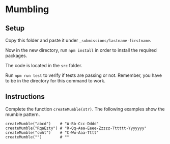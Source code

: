 # Mumbling

## Setup

Copy this folder and paste it under `_submissions/lastname-firstname`.

Now in the new directory, run `npm install` in order to install the required packages.

The code is located in the `src` folder.

Run `npm run test` to verify if tests are passing or not. Remember, you have to be in the directory for this command to work.

## Instructions

Complete the function `createMumble(str)`. The following examples show the mumble pattern.

```
createMumble("abcd")    # "A-Bb-Ccc-Dddd"
createMumble("RqaEzty") # "R-Qq-Aaa-Eeee-Zzzzz-Tttttt-Yyyyyyy"
createMumble("cwAt")    # "C-Ww-Aaa-Tttt"
createMumble("")        # ""
```
